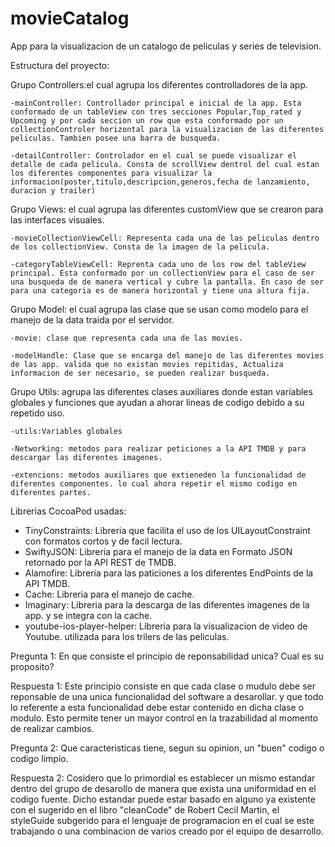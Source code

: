 # movieCatalog
App para la visualizacion de un catalogo de peliculas y series de television.

Estructura del proyecto:

Grupo Controllers:el cual agrupa los diferentes controlladores de la app.
	
	-mainController: Controllador principal e inicial de la app. Esta conformado de un tableView con tres secciones Popular,Top_rated y Upcoming y por cada seccion un row que esta conformado por un collectionControler horizontal para la visualizacion de las diferentes peliculas. Tambien posee una barra de busqueda.
	
	-detailController: Controlador en el cual se puede visualizar el detalle de cada pelicula. Consta de scrollView dentrol del cual estan los diferentes componentes para visualizar la informacion(poster,titulo,descripcion,generos,fecha de lanzamiento, duracion y trailer)

Grupo Views: el cual agrupa las diferentes customView que se crearon para las interfaces visuales.
	
	-movieCollectionViewCell: Representa cada una de las peliculas dentro de los collectionView. Consta de la imagen de la pelicula.
	
	-categoryTableViewCell: Reprenta cada uno de los row del tableView principal. Esta conformado por un collectionView para el caso de ser una busqueda de de manera vertical y cubre la pantalla. En caso de ser para una categoria es de manera horizontal y tiene una altura fija.

Grupo Model: el cual agrupa las clase que se usan como modelo para el manejo de la data traida por el servidor.
	
	-movie: clase que representa cada una de las movies.
	
	-modelHandle: Clase que se encarga del manejo de las diferentes movies de las app. valida que no existan movies repitidas, Actualiza informacion de ser necesario, se pueden realizar busqueda.

Grupo Utils: agrupa las diferentes clases auxiliares donde estan variables globales y funciones que ayudan a ahorar lineas de codigo debido a su repetido uso.
	
	-utils:Variables globales
	
	-Networking: metodos para realizar peticiones a la API TMDB y para descargar las diferentes imagenes.
	
	-extencions: metodos auxiliares que extieneden la funcionalidad de diferentes componentes. lo cual ahora repetir el mismo codigo en diferentes partes.
	
Librerias CocoaPod usadas:

- TinyConstraints: Libreria que facilita el uso de los UILayoutConstraint con formatos cortos y de facil lectura.
- SwiftyJSON: Libreria para el manejo de la data en Formato JSON retornado por la API REST de TMDB.
- Alamofire: Libreria para las paticiones a los diferentes EndPoints de la API TMDB.
- Cache: Libreria para el manejo de cache.
- Imaginary: Libreria para la descarga de las diferentes imagenes de la app. y se integra con la cache.
- youtube-ios-player-helper: Libreria para la visualizacion de video de Youtube. utilizada para los trilers de las peliculas.

Pregunta 1: En que consiste el principio de reponsabilidad unica? Cual es su proposito?

Respuesta 1: Este principio consiste en que cada clase o mudulo debe ser reponsable de una unica funcionalidad del software a desarollar. y que todo lo referente a esta funcionalidad debe estar contenido en dicha clase o modulo. Esto permite tener un mayor control en la trazabilidad al momento de realizar cambios.

Pregunta 2: Que caracteristicas tiene, segun su opinion, un "buen" codigo o codigo limpio.

Respuesta 2: Cosidero que lo primordial es establecer un mismo estandar dentro del grupo de desarollo de manera que exista una uniformidad en el codigo fuente. Dicho estandar puede estar basado en alguno ya existente con el sugerido en el libro "cleanCode" de Robert Cecil Martin, el styleGuide subgerido para el lenguaje de programacion en el cual se este trabajando o una combinacion de varios creado por el equipo de desarrollo.
